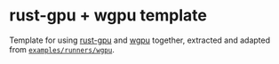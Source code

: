 # rust-gpu + wgpu template
Template for using [rust-gpu](https://github.com/EmbarkStudios/rust-gpu) and [wgpu](https://github.com/gfx-rs/wgpu) together, extracted and adapted from [`examples/runners/wgpu`](https://github.com/EmbarkStudios/rust-gpu/tree/main/examples/runners/wgpu).
